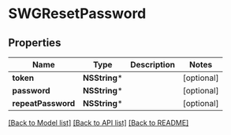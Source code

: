 # SWGResetPassword

## Properties
Name | Type | Description | Notes
------------ | ------------- | ------------- | -------------
**token** | **NSString*** |  | [optional] 
**password** | **NSString*** |  | [optional] 
**repeatPassword** | **NSString*** |  | [optional] 

[[Back to Model list]](../README.md#documentation-for-models) [[Back to API list]](../README.md#documentation-for-api-endpoints) [[Back to README]](../README.md)


